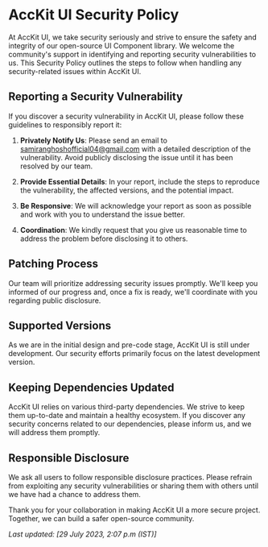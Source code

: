 # AccKit UI Security Policy

At AccKit UI, we take security seriously and strive to ensure the safety and integrity of our open-source UI Component library. We welcome the community's support in identifying and reporting security vulnerabilities to us. This Security Policy outlines the steps to follow when handling any security-related issues within AccKit UI.

## Reporting a Security Vulnerability

If you discover a security vulnerability in AccKit UI, please follow these guidelines to responsibly report it:

1. **Privately Notify Us**: Please send an email to samiranghoshofficial04@gmail.com with a detailed description of the vulnerability. Avoid publicly disclosing the issue until it has been resolved by our team.

2. **Provide Essential Details**: In your report, include the steps to reproduce the vulnerability, the affected versions, and the potential impact.

3. **Be Responsive**: We will acknowledge your report as soon as possible and work with you to understand the issue better.

4. **Coordination**: We kindly request that you give us reasonable time to address the problem before disclosing it to others.

## Patching Process

Our team will prioritize addressing security issues promptly. We'll keep you informed of our progress and, once a fix is ready, we'll coordinate with you regarding public disclosure.

## Supported Versions

As we are in the initial design and pre-code stage, AccKit UI is still under development. Our security efforts primarily focus on the latest development version.

## Keeping Dependencies Updated

AccKit UI relies on various third-party dependencies. We strive to keep them up-to-date and maintain a healthy ecosystem. If you discover any security concerns related to our dependencies, please inform us, and we will address them promptly.

## Responsible Disclosure

We ask all users to follow responsible disclosure practices. Please refrain from exploiting any security vulnerabilities or sharing them with others until we have had a chance to address them.

Thank you for your collaboration in making AccKit UI a more secure project. Together, we can build a safer open-source community.

_Last updated: [29 July 2023, 2:07 p.m (IST)]_

